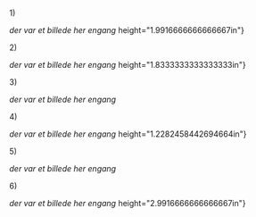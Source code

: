 1\)

*der var et billede her engang*
height="1.9916666666666667in"}

2\)

*der var et billede her engang*
height="1.8333333333333333in"}

3\)

*der var et billede her engang*

4\)

*der var et billede her engang*
height="1.2282458442694664in"}

5\)

*der var et billede her engang*

6\)

*der var et billede her engang*
height="2.9916666666666667in"}
